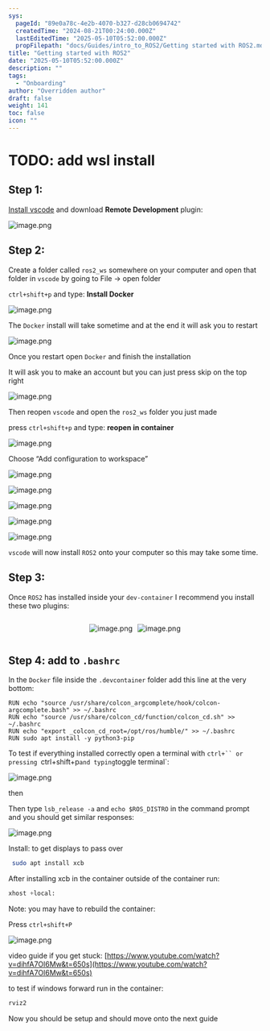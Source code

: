 ```yaml
---
sys:
  pageId: "89e0a78c-4e2b-4070-b327-d28cb0694742"
  createdTime: "2024-08-21T00:24:00.000Z"
  lastEditedTime: "2025-05-10T05:52:00.000Z"
  propFilepath: "docs/Guides/intro_to_ROS2/Getting started with ROS2.md"
title: "Getting started with ROS2"
date: "2025-05-10T05:52:00.000Z"
description: ""
tags:
  - "Onboarding"
author: "Overridden author"
draft: false
weight: 141
toc: false
icon: ""
---
```


# TODO: add wsl install

## Step 1:

[Install vscode](https://code.visualstudio.com/download) and download **Remote Development** plugin:

![image.png](https://prod-files-secure.s3.us-west-2.amazonaws.com/d518164a-d88e-44d1-a4ee-3adb3bd8bce0/efb52993-1881-4a40-b95e-6f020334f022/image.png?X-Amz-Algorithm=AWS4-HMAC-SHA256&X-Amz-Content-Sha256=UNSIGNED-PAYLOAD&X-Amz-Credential=ASIAZI2LB4666HYI5ECB%2F20250709%2Fus-west-2%2Fs3%2Faws4_request&X-Amz-Date=20250709T171103Z&X-Amz-Expires=3600&X-Amz-Security-Token=IQoJb3JpZ2luX2VjEKD%2F%2F%2F%2F%2F%2F%2F%2F%2F%2FwEaCXVzLXdlc3QtMiJHMEUCIGX%2BHcKV2urRSyhmZS7sqvUmpcb5CMbnRmAvRA8pZ2OAAiEAlOVwObWtEzAqgc64a5nMZzxDcmlh3c8negF0GdBJQJQqiAQIqf%2F%2F%2F%2F%2F%2F%2F%2F%2F%2FARAAGgw2Mzc0MjMxODM4MDUiDPmmer7oqwgwThLjiircA9sSgd56TcnYPqEkk09K7ratGbLvCAifftFbzFrDYA0cMNZF%2BlNaskm4yjUqcPlDL3EBlLpUhRP9Drhf4KPY9IMVtXKHeTQ8vNLaLL%2BMSgBuOBR41OfP8JzocOC2g6Mqm22c3m0Arpzh1JNphxQeMoqdgsIubCpxFqq8vqotVFfK3PNzrLzz%2BXbEhnj8Ul%2BZpb%2BFBHwArSv8S0w4Go06D2KmTu%2F%2BItJ22ZEMU1edLfnhQ8Rq3HjCv8J%2BziYIsNxHmUGztg4Eas5PCqbJXwisS2%2FlfPPQKpI5VdNl5XSpmsbClYUpu%2BtTE2qEVyet2zfBvb8xyvG4PgsS%2Fvhsp%2FnLmCL8HoMpoFhukrZCFR9oVz98BJURAXhep4GRe6S48W4RAivOrMbD2Jqsr%2BSsgdpYQBpGE5iW4ybRuaUE9KkdGgyJ%2F7Uj90H7sJCYdtWYBMj9LMRpgmVAVvsDdaJFoAyUKvGrwRsshBbqAEd26SSHYBOJngYDqIZErD7iwgAUbMAobu5ZVzK7cRtyk8NwCK5u1Ga6lIwInDY3ko9NNVeAYVeJT3FuezJlhRlBfS%2FcHDAZ6wrCmMAWpQmAJ04EhKeuYmJfbTSBwqg1VBsOQs35XhRoYfHKfRUQSDIurRy6MIqZusMGOqUB%2FXQkJ3teSCkzrvnKLKOXr6OZk8KJJrQeRvnNLZVlRnkXP1n4RmsRUC3dg%2F5MMY%2B8JbeEXjY44RNzuphcUvboQpV7Y3vn09C7dbNeYHDfJxe4ViTACPORSok1A%2Fy%2B4ZKuvLSCBdB%2F8vsMuPmixeWN9kBO10y0XkgAY39CxDT74NLaN5TtthTD2%2FTDN4yXw6QYVAFx60M5dXYQeHSY%2BwfndkpMFv7r&X-Amz-Signature=cab853b63f9b6d1cdc7518f713b5860fc07c2c33e804ded6f79e836f3e1d36ff&X-Amz-SignedHeaders=host&x-amz-checksum-mode=ENABLED&x-id=GetObject)

## Step 2:

Create a folder called `ros2_ws` somewhere on your computer and open that folder in `vscode` by going to File → open folder 

`ctrl+shift+p` and type: **Install Docker**

![image.png](https://prod-files-secure.s3.us-west-2.amazonaws.com/d518164a-d88e-44d1-a4ee-3adb3bd8bce0/2269dc0e-1cd5-47ff-bceb-c04ad9b2eab0/image.png?X-Amz-Algorithm=AWS4-HMAC-SHA256&X-Amz-Content-Sha256=UNSIGNED-PAYLOAD&X-Amz-Credential=ASIAZI2LB4666HYI5ECB%2F20250709%2Fus-west-2%2Fs3%2Faws4_request&X-Amz-Date=20250709T171103Z&X-Amz-Expires=3600&X-Amz-Security-Token=IQoJb3JpZ2luX2VjEKD%2F%2F%2F%2F%2F%2F%2F%2F%2F%2FwEaCXVzLXdlc3QtMiJHMEUCIGX%2BHcKV2urRSyhmZS7sqvUmpcb5CMbnRmAvRA8pZ2OAAiEAlOVwObWtEzAqgc64a5nMZzxDcmlh3c8negF0GdBJQJQqiAQIqf%2F%2F%2F%2F%2F%2F%2F%2F%2F%2FARAAGgw2Mzc0MjMxODM4MDUiDPmmer7oqwgwThLjiircA9sSgd56TcnYPqEkk09K7ratGbLvCAifftFbzFrDYA0cMNZF%2BlNaskm4yjUqcPlDL3EBlLpUhRP9Drhf4KPY9IMVtXKHeTQ8vNLaLL%2BMSgBuOBR41OfP8JzocOC2g6Mqm22c3m0Arpzh1JNphxQeMoqdgsIubCpxFqq8vqotVFfK3PNzrLzz%2BXbEhnj8Ul%2BZpb%2BFBHwArSv8S0w4Go06D2KmTu%2F%2BItJ22ZEMU1edLfnhQ8Rq3HjCv8J%2BziYIsNxHmUGztg4Eas5PCqbJXwisS2%2FlfPPQKpI5VdNl5XSpmsbClYUpu%2BtTE2qEVyet2zfBvb8xyvG4PgsS%2Fvhsp%2FnLmCL8HoMpoFhukrZCFR9oVz98BJURAXhep4GRe6S48W4RAivOrMbD2Jqsr%2BSsgdpYQBpGE5iW4ybRuaUE9KkdGgyJ%2F7Uj90H7sJCYdtWYBMj9LMRpgmVAVvsDdaJFoAyUKvGrwRsshBbqAEd26SSHYBOJngYDqIZErD7iwgAUbMAobu5ZVzK7cRtyk8NwCK5u1Ga6lIwInDY3ko9NNVeAYVeJT3FuezJlhRlBfS%2FcHDAZ6wrCmMAWpQmAJ04EhKeuYmJfbTSBwqg1VBsOQs35XhRoYfHKfRUQSDIurRy6MIqZusMGOqUB%2FXQkJ3teSCkzrvnKLKOXr6OZk8KJJrQeRvnNLZVlRnkXP1n4RmsRUC3dg%2F5MMY%2B8JbeEXjY44RNzuphcUvboQpV7Y3vn09C7dbNeYHDfJxe4ViTACPORSok1A%2Fy%2B4ZKuvLSCBdB%2F8vsMuPmixeWN9kBO10y0XkgAY39CxDT74NLaN5TtthTD2%2FTDN4yXw6QYVAFx60M5dXYQeHSY%2BwfndkpMFv7r&X-Amz-Signature=7f48202d52c704a8020f424866da19d9b503bf104c97db3b2aa052389f640eec&X-Amz-SignedHeaders=host&x-amz-checksum-mode=ENABLED&x-id=GetObject)

The `Docker` install will take sometime and at the end it will ask you to restart

![image.png](https://prod-files-secure.s3.us-west-2.amazonaws.com/d518164a-d88e-44d1-a4ee-3adb3bd8bce0/ed233f78-be33-4b1f-b89c-9c346c0e961e/image.png?X-Amz-Algorithm=AWS4-HMAC-SHA256&X-Amz-Content-Sha256=UNSIGNED-PAYLOAD&X-Amz-Credential=ASIAZI2LB4666HYI5ECB%2F20250709%2Fus-west-2%2Fs3%2Faws4_request&X-Amz-Date=20250709T171103Z&X-Amz-Expires=3600&X-Amz-Security-Token=IQoJb3JpZ2luX2VjEKD%2F%2F%2F%2F%2F%2F%2F%2F%2F%2FwEaCXVzLXdlc3QtMiJHMEUCIGX%2BHcKV2urRSyhmZS7sqvUmpcb5CMbnRmAvRA8pZ2OAAiEAlOVwObWtEzAqgc64a5nMZzxDcmlh3c8negF0GdBJQJQqiAQIqf%2F%2F%2F%2F%2F%2F%2F%2F%2F%2FARAAGgw2Mzc0MjMxODM4MDUiDPmmer7oqwgwThLjiircA9sSgd56TcnYPqEkk09K7ratGbLvCAifftFbzFrDYA0cMNZF%2BlNaskm4yjUqcPlDL3EBlLpUhRP9Drhf4KPY9IMVtXKHeTQ8vNLaLL%2BMSgBuOBR41OfP8JzocOC2g6Mqm22c3m0Arpzh1JNphxQeMoqdgsIubCpxFqq8vqotVFfK3PNzrLzz%2BXbEhnj8Ul%2BZpb%2BFBHwArSv8S0w4Go06D2KmTu%2F%2BItJ22ZEMU1edLfnhQ8Rq3HjCv8J%2BziYIsNxHmUGztg4Eas5PCqbJXwisS2%2FlfPPQKpI5VdNl5XSpmsbClYUpu%2BtTE2qEVyet2zfBvb8xyvG4PgsS%2Fvhsp%2FnLmCL8HoMpoFhukrZCFR9oVz98BJURAXhep4GRe6S48W4RAivOrMbD2Jqsr%2BSsgdpYQBpGE5iW4ybRuaUE9KkdGgyJ%2F7Uj90H7sJCYdtWYBMj9LMRpgmVAVvsDdaJFoAyUKvGrwRsshBbqAEd26SSHYBOJngYDqIZErD7iwgAUbMAobu5ZVzK7cRtyk8NwCK5u1Ga6lIwInDY3ko9NNVeAYVeJT3FuezJlhRlBfS%2FcHDAZ6wrCmMAWpQmAJ04EhKeuYmJfbTSBwqg1VBsOQs35XhRoYfHKfRUQSDIurRy6MIqZusMGOqUB%2FXQkJ3teSCkzrvnKLKOXr6OZk8KJJrQeRvnNLZVlRnkXP1n4RmsRUC3dg%2F5MMY%2B8JbeEXjY44RNzuphcUvboQpV7Y3vn09C7dbNeYHDfJxe4ViTACPORSok1A%2Fy%2B4ZKuvLSCBdB%2F8vsMuPmixeWN9kBO10y0XkgAY39CxDT74NLaN5TtthTD2%2FTDN4yXw6QYVAFx60M5dXYQeHSY%2BwfndkpMFv7r&X-Amz-Signature=b8ecec44377c17b4e9ed9c7e221a0ba24e0b5c9aa4edcd5cb3ac699164d7da6e&X-Amz-SignedHeaders=host&x-amz-checksum-mode=ENABLED&x-id=GetObject)

Once you restart open `Docker` and finish the installation

It will ask you to make an account but you can just press skip on the top right

![image.png](https://prod-files-secure.s3.us-west-2.amazonaws.com/d518164a-d88e-44d1-a4ee-3adb3bd8bce0/21010ad9-1659-4fd9-9f59-9932a09b2a3d/image.png?X-Amz-Algorithm=AWS4-HMAC-SHA256&X-Amz-Content-Sha256=UNSIGNED-PAYLOAD&X-Amz-Credential=ASIAZI2LB4666HYI5ECB%2F20250709%2Fus-west-2%2Fs3%2Faws4_request&X-Amz-Date=20250709T171103Z&X-Amz-Expires=3600&X-Amz-Security-Token=IQoJb3JpZ2luX2VjEKD%2F%2F%2F%2F%2F%2F%2F%2F%2F%2FwEaCXVzLXdlc3QtMiJHMEUCIGX%2BHcKV2urRSyhmZS7sqvUmpcb5CMbnRmAvRA8pZ2OAAiEAlOVwObWtEzAqgc64a5nMZzxDcmlh3c8negF0GdBJQJQqiAQIqf%2F%2F%2F%2F%2F%2F%2F%2F%2F%2FARAAGgw2Mzc0MjMxODM4MDUiDPmmer7oqwgwThLjiircA9sSgd56TcnYPqEkk09K7ratGbLvCAifftFbzFrDYA0cMNZF%2BlNaskm4yjUqcPlDL3EBlLpUhRP9Drhf4KPY9IMVtXKHeTQ8vNLaLL%2BMSgBuOBR41OfP8JzocOC2g6Mqm22c3m0Arpzh1JNphxQeMoqdgsIubCpxFqq8vqotVFfK3PNzrLzz%2BXbEhnj8Ul%2BZpb%2BFBHwArSv8S0w4Go06D2KmTu%2F%2BItJ22ZEMU1edLfnhQ8Rq3HjCv8J%2BziYIsNxHmUGztg4Eas5PCqbJXwisS2%2FlfPPQKpI5VdNl5XSpmsbClYUpu%2BtTE2qEVyet2zfBvb8xyvG4PgsS%2Fvhsp%2FnLmCL8HoMpoFhukrZCFR9oVz98BJURAXhep4GRe6S48W4RAivOrMbD2Jqsr%2BSsgdpYQBpGE5iW4ybRuaUE9KkdGgyJ%2F7Uj90H7sJCYdtWYBMj9LMRpgmVAVvsDdaJFoAyUKvGrwRsshBbqAEd26SSHYBOJngYDqIZErD7iwgAUbMAobu5ZVzK7cRtyk8NwCK5u1Ga6lIwInDY3ko9NNVeAYVeJT3FuezJlhRlBfS%2FcHDAZ6wrCmMAWpQmAJ04EhKeuYmJfbTSBwqg1VBsOQs35XhRoYfHKfRUQSDIurRy6MIqZusMGOqUB%2FXQkJ3teSCkzrvnKLKOXr6OZk8KJJrQeRvnNLZVlRnkXP1n4RmsRUC3dg%2F5MMY%2B8JbeEXjY44RNzuphcUvboQpV7Y3vn09C7dbNeYHDfJxe4ViTACPORSok1A%2Fy%2B4ZKuvLSCBdB%2F8vsMuPmixeWN9kBO10y0XkgAY39CxDT74NLaN5TtthTD2%2FTDN4yXw6QYVAFx60M5dXYQeHSY%2BwfndkpMFv7r&X-Amz-Signature=79518fd6efef67058d1abddec7909fc3ee4b8fa1ae347a6f182ba1bb14cb0d77&X-Amz-SignedHeaders=host&x-amz-checksum-mode=ENABLED&x-id=GetObject)

Then reopen `vscode` and open the `ros2_ws` folder you just made

press `ctrl+shift+p` and type: **reopen in container**

![image.png](https://prod-files-secure.s3.us-west-2.amazonaws.com/d518164a-d88e-44d1-a4ee-3adb3bd8bce0/4e93b8c2-41ad-488c-8095-c74205196118/image.png?X-Amz-Algorithm=AWS4-HMAC-SHA256&X-Amz-Content-Sha256=UNSIGNED-PAYLOAD&X-Amz-Credential=ASIAZI2LB4666HYI5ECB%2F20250709%2Fus-west-2%2Fs3%2Faws4_request&X-Amz-Date=20250709T171103Z&X-Amz-Expires=3600&X-Amz-Security-Token=IQoJb3JpZ2luX2VjEKD%2F%2F%2F%2F%2F%2F%2F%2F%2F%2FwEaCXVzLXdlc3QtMiJHMEUCIGX%2BHcKV2urRSyhmZS7sqvUmpcb5CMbnRmAvRA8pZ2OAAiEAlOVwObWtEzAqgc64a5nMZzxDcmlh3c8negF0GdBJQJQqiAQIqf%2F%2F%2F%2F%2F%2F%2F%2F%2F%2FARAAGgw2Mzc0MjMxODM4MDUiDPmmer7oqwgwThLjiircA9sSgd56TcnYPqEkk09K7ratGbLvCAifftFbzFrDYA0cMNZF%2BlNaskm4yjUqcPlDL3EBlLpUhRP9Drhf4KPY9IMVtXKHeTQ8vNLaLL%2BMSgBuOBR41OfP8JzocOC2g6Mqm22c3m0Arpzh1JNphxQeMoqdgsIubCpxFqq8vqotVFfK3PNzrLzz%2BXbEhnj8Ul%2BZpb%2BFBHwArSv8S0w4Go06D2KmTu%2F%2BItJ22ZEMU1edLfnhQ8Rq3HjCv8J%2BziYIsNxHmUGztg4Eas5PCqbJXwisS2%2FlfPPQKpI5VdNl5XSpmsbClYUpu%2BtTE2qEVyet2zfBvb8xyvG4PgsS%2Fvhsp%2FnLmCL8HoMpoFhukrZCFR9oVz98BJURAXhep4GRe6S48W4RAivOrMbD2Jqsr%2BSsgdpYQBpGE5iW4ybRuaUE9KkdGgyJ%2F7Uj90H7sJCYdtWYBMj9LMRpgmVAVvsDdaJFoAyUKvGrwRsshBbqAEd26SSHYBOJngYDqIZErD7iwgAUbMAobu5ZVzK7cRtyk8NwCK5u1Ga6lIwInDY3ko9NNVeAYVeJT3FuezJlhRlBfS%2FcHDAZ6wrCmMAWpQmAJ04EhKeuYmJfbTSBwqg1VBsOQs35XhRoYfHKfRUQSDIurRy6MIqZusMGOqUB%2FXQkJ3teSCkzrvnKLKOXr6OZk8KJJrQeRvnNLZVlRnkXP1n4RmsRUC3dg%2F5MMY%2B8JbeEXjY44RNzuphcUvboQpV7Y3vn09C7dbNeYHDfJxe4ViTACPORSok1A%2Fy%2B4ZKuvLSCBdB%2F8vsMuPmixeWN9kBO10y0XkgAY39CxDT74NLaN5TtthTD2%2FTDN4yXw6QYVAFx60M5dXYQeHSY%2BwfndkpMFv7r&X-Amz-Signature=219f8b863fd78f912133659a3775cd01d894ba8c53896d81bca2e13a2fdaf32b&X-Amz-SignedHeaders=host&x-amz-checksum-mode=ENABLED&x-id=GetObject)

Choose “Add configuration to workspace”

![image.png](https://prod-files-secure.s3.us-west-2.amazonaws.com/d518164a-d88e-44d1-a4ee-3adb3bd8bce0/9560b282-5060-4989-ba37-97e7b2c22476/image.png?X-Amz-Algorithm=AWS4-HMAC-SHA256&X-Amz-Content-Sha256=UNSIGNED-PAYLOAD&X-Amz-Credential=ASIAZI2LB4666HYI5ECB%2F20250709%2Fus-west-2%2Fs3%2Faws4_request&X-Amz-Date=20250709T171103Z&X-Amz-Expires=3600&X-Amz-Security-Token=IQoJb3JpZ2luX2VjEKD%2F%2F%2F%2F%2F%2F%2F%2F%2F%2FwEaCXVzLXdlc3QtMiJHMEUCIGX%2BHcKV2urRSyhmZS7sqvUmpcb5CMbnRmAvRA8pZ2OAAiEAlOVwObWtEzAqgc64a5nMZzxDcmlh3c8negF0GdBJQJQqiAQIqf%2F%2F%2F%2F%2F%2F%2F%2F%2F%2FARAAGgw2Mzc0MjMxODM4MDUiDPmmer7oqwgwThLjiircA9sSgd56TcnYPqEkk09K7ratGbLvCAifftFbzFrDYA0cMNZF%2BlNaskm4yjUqcPlDL3EBlLpUhRP9Drhf4KPY9IMVtXKHeTQ8vNLaLL%2BMSgBuOBR41OfP8JzocOC2g6Mqm22c3m0Arpzh1JNphxQeMoqdgsIubCpxFqq8vqotVFfK3PNzrLzz%2BXbEhnj8Ul%2BZpb%2BFBHwArSv8S0w4Go06D2KmTu%2F%2BItJ22ZEMU1edLfnhQ8Rq3HjCv8J%2BziYIsNxHmUGztg4Eas5PCqbJXwisS2%2FlfPPQKpI5VdNl5XSpmsbClYUpu%2BtTE2qEVyet2zfBvb8xyvG4PgsS%2Fvhsp%2FnLmCL8HoMpoFhukrZCFR9oVz98BJURAXhep4GRe6S48W4RAivOrMbD2Jqsr%2BSsgdpYQBpGE5iW4ybRuaUE9KkdGgyJ%2F7Uj90H7sJCYdtWYBMj9LMRpgmVAVvsDdaJFoAyUKvGrwRsshBbqAEd26SSHYBOJngYDqIZErD7iwgAUbMAobu5ZVzK7cRtyk8NwCK5u1Ga6lIwInDY3ko9NNVeAYVeJT3FuezJlhRlBfS%2FcHDAZ6wrCmMAWpQmAJ04EhKeuYmJfbTSBwqg1VBsOQs35XhRoYfHKfRUQSDIurRy6MIqZusMGOqUB%2FXQkJ3teSCkzrvnKLKOXr6OZk8KJJrQeRvnNLZVlRnkXP1n4RmsRUC3dg%2F5MMY%2B8JbeEXjY44RNzuphcUvboQpV7Y3vn09C7dbNeYHDfJxe4ViTACPORSok1A%2Fy%2B4ZKuvLSCBdB%2F8vsMuPmixeWN9kBO10y0XkgAY39CxDT74NLaN5TtthTD2%2FTDN4yXw6QYVAFx60M5dXYQeHSY%2BwfndkpMFv7r&X-Amz-Signature=043a469d65c68745b116f823098888c71be06b28296d349b72275862cd8d12f2&X-Amz-SignedHeaders=host&x-amz-checksum-mode=ENABLED&x-id=GetObject)

![image.png](https://prod-files-secure.s3.us-west-2.amazonaws.com/d518164a-d88e-44d1-a4ee-3adb3bd8bce0/2ee63f81-886b-48e8-a553-dc6e5eac99e4/image.png?X-Amz-Algorithm=AWS4-HMAC-SHA256&X-Amz-Content-Sha256=UNSIGNED-PAYLOAD&X-Amz-Credential=ASIAZI2LB4666HYI5ECB%2F20250709%2Fus-west-2%2Fs3%2Faws4_request&X-Amz-Date=20250709T171103Z&X-Amz-Expires=3600&X-Amz-Security-Token=IQoJb3JpZ2luX2VjEKD%2F%2F%2F%2F%2F%2F%2F%2F%2F%2FwEaCXVzLXdlc3QtMiJHMEUCIGX%2BHcKV2urRSyhmZS7sqvUmpcb5CMbnRmAvRA8pZ2OAAiEAlOVwObWtEzAqgc64a5nMZzxDcmlh3c8negF0GdBJQJQqiAQIqf%2F%2F%2F%2F%2F%2F%2F%2F%2F%2FARAAGgw2Mzc0MjMxODM4MDUiDPmmer7oqwgwThLjiircA9sSgd56TcnYPqEkk09K7ratGbLvCAifftFbzFrDYA0cMNZF%2BlNaskm4yjUqcPlDL3EBlLpUhRP9Drhf4KPY9IMVtXKHeTQ8vNLaLL%2BMSgBuOBR41OfP8JzocOC2g6Mqm22c3m0Arpzh1JNphxQeMoqdgsIubCpxFqq8vqotVFfK3PNzrLzz%2BXbEhnj8Ul%2BZpb%2BFBHwArSv8S0w4Go06D2KmTu%2F%2BItJ22ZEMU1edLfnhQ8Rq3HjCv8J%2BziYIsNxHmUGztg4Eas5PCqbJXwisS2%2FlfPPQKpI5VdNl5XSpmsbClYUpu%2BtTE2qEVyet2zfBvb8xyvG4PgsS%2Fvhsp%2FnLmCL8HoMpoFhukrZCFR9oVz98BJURAXhep4GRe6S48W4RAivOrMbD2Jqsr%2BSsgdpYQBpGE5iW4ybRuaUE9KkdGgyJ%2F7Uj90H7sJCYdtWYBMj9LMRpgmVAVvsDdaJFoAyUKvGrwRsshBbqAEd26SSHYBOJngYDqIZErD7iwgAUbMAobu5ZVzK7cRtyk8NwCK5u1Ga6lIwInDY3ko9NNVeAYVeJT3FuezJlhRlBfS%2FcHDAZ6wrCmMAWpQmAJ04EhKeuYmJfbTSBwqg1VBsOQs35XhRoYfHKfRUQSDIurRy6MIqZusMGOqUB%2FXQkJ3teSCkzrvnKLKOXr6OZk8KJJrQeRvnNLZVlRnkXP1n4RmsRUC3dg%2F5MMY%2B8JbeEXjY44RNzuphcUvboQpV7Y3vn09C7dbNeYHDfJxe4ViTACPORSok1A%2Fy%2B4ZKuvLSCBdB%2F8vsMuPmixeWN9kBO10y0XkgAY39CxDT74NLaN5TtthTD2%2FTDN4yXw6QYVAFx60M5dXYQeHSY%2BwfndkpMFv7r&X-Amz-Signature=f395b1a49df73fbfad1008ffcd16d581ca2c6888585ad84d39173090c5b80448&X-Amz-SignedHeaders=host&x-amz-checksum-mode=ENABLED&x-id=GetObject)

![image.png](https://prod-files-secure.s3.us-west-2.amazonaws.com/d518164a-d88e-44d1-a4ee-3adb3bd8bce0/ae1580b2-b048-407e-aed9-b584224a7a04/image.png?X-Amz-Algorithm=AWS4-HMAC-SHA256&X-Amz-Content-Sha256=UNSIGNED-PAYLOAD&X-Amz-Credential=ASIAZI2LB4666HYI5ECB%2F20250709%2Fus-west-2%2Fs3%2Faws4_request&X-Amz-Date=20250709T171103Z&X-Amz-Expires=3600&X-Amz-Security-Token=IQoJb3JpZ2luX2VjEKD%2F%2F%2F%2F%2F%2F%2F%2F%2F%2FwEaCXVzLXdlc3QtMiJHMEUCIGX%2BHcKV2urRSyhmZS7sqvUmpcb5CMbnRmAvRA8pZ2OAAiEAlOVwObWtEzAqgc64a5nMZzxDcmlh3c8negF0GdBJQJQqiAQIqf%2F%2F%2F%2F%2F%2F%2F%2F%2F%2FARAAGgw2Mzc0MjMxODM4MDUiDPmmer7oqwgwThLjiircA9sSgd56TcnYPqEkk09K7ratGbLvCAifftFbzFrDYA0cMNZF%2BlNaskm4yjUqcPlDL3EBlLpUhRP9Drhf4KPY9IMVtXKHeTQ8vNLaLL%2BMSgBuOBR41OfP8JzocOC2g6Mqm22c3m0Arpzh1JNphxQeMoqdgsIubCpxFqq8vqotVFfK3PNzrLzz%2BXbEhnj8Ul%2BZpb%2BFBHwArSv8S0w4Go06D2KmTu%2F%2BItJ22ZEMU1edLfnhQ8Rq3HjCv8J%2BziYIsNxHmUGztg4Eas5PCqbJXwisS2%2FlfPPQKpI5VdNl5XSpmsbClYUpu%2BtTE2qEVyet2zfBvb8xyvG4PgsS%2Fvhsp%2FnLmCL8HoMpoFhukrZCFR9oVz98BJURAXhep4GRe6S48W4RAivOrMbD2Jqsr%2BSsgdpYQBpGE5iW4ybRuaUE9KkdGgyJ%2F7Uj90H7sJCYdtWYBMj9LMRpgmVAVvsDdaJFoAyUKvGrwRsshBbqAEd26SSHYBOJngYDqIZErD7iwgAUbMAobu5ZVzK7cRtyk8NwCK5u1Ga6lIwInDY3ko9NNVeAYVeJT3FuezJlhRlBfS%2FcHDAZ6wrCmMAWpQmAJ04EhKeuYmJfbTSBwqg1VBsOQs35XhRoYfHKfRUQSDIurRy6MIqZusMGOqUB%2FXQkJ3teSCkzrvnKLKOXr6OZk8KJJrQeRvnNLZVlRnkXP1n4RmsRUC3dg%2F5MMY%2B8JbeEXjY44RNzuphcUvboQpV7Y3vn09C7dbNeYHDfJxe4ViTACPORSok1A%2Fy%2B4ZKuvLSCBdB%2F8vsMuPmixeWN9kBO10y0XkgAY39CxDT74NLaN5TtthTD2%2FTDN4yXw6QYVAFx60M5dXYQeHSY%2BwfndkpMFv7r&X-Amz-Signature=6b061468ac7840e148d24df8f07269d2cfa2867cb667060cc116328d120f55f9&X-Amz-SignedHeaders=host&x-amz-checksum-mode=ENABLED&x-id=GetObject)

![image.png](https://prod-files-secure.s3.us-west-2.amazonaws.com/d518164a-d88e-44d1-a4ee-3adb3bd8bce0/53255b28-f75e-430f-b9e3-c0ac8577e42b/image.png?X-Amz-Algorithm=AWS4-HMAC-SHA256&X-Amz-Content-Sha256=UNSIGNED-PAYLOAD&X-Amz-Credential=ASIAZI2LB4666HYI5ECB%2F20250709%2Fus-west-2%2Fs3%2Faws4_request&X-Amz-Date=20250709T171103Z&X-Amz-Expires=3600&X-Amz-Security-Token=IQoJb3JpZ2luX2VjEKD%2F%2F%2F%2F%2F%2F%2F%2F%2F%2FwEaCXVzLXdlc3QtMiJHMEUCIGX%2BHcKV2urRSyhmZS7sqvUmpcb5CMbnRmAvRA8pZ2OAAiEAlOVwObWtEzAqgc64a5nMZzxDcmlh3c8negF0GdBJQJQqiAQIqf%2F%2F%2F%2F%2F%2F%2F%2F%2F%2FARAAGgw2Mzc0MjMxODM4MDUiDPmmer7oqwgwThLjiircA9sSgd56TcnYPqEkk09K7ratGbLvCAifftFbzFrDYA0cMNZF%2BlNaskm4yjUqcPlDL3EBlLpUhRP9Drhf4KPY9IMVtXKHeTQ8vNLaLL%2BMSgBuOBR41OfP8JzocOC2g6Mqm22c3m0Arpzh1JNphxQeMoqdgsIubCpxFqq8vqotVFfK3PNzrLzz%2BXbEhnj8Ul%2BZpb%2BFBHwArSv8S0w4Go06D2KmTu%2F%2BItJ22ZEMU1edLfnhQ8Rq3HjCv8J%2BziYIsNxHmUGztg4Eas5PCqbJXwisS2%2FlfPPQKpI5VdNl5XSpmsbClYUpu%2BtTE2qEVyet2zfBvb8xyvG4PgsS%2Fvhsp%2FnLmCL8HoMpoFhukrZCFR9oVz98BJURAXhep4GRe6S48W4RAivOrMbD2Jqsr%2BSsgdpYQBpGE5iW4ybRuaUE9KkdGgyJ%2F7Uj90H7sJCYdtWYBMj9LMRpgmVAVvsDdaJFoAyUKvGrwRsshBbqAEd26SSHYBOJngYDqIZErD7iwgAUbMAobu5ZVzK7cRtyk8NwCK5u1Ga6lIwInDY3ko9NNVeAYVeJT3FuezJlhRlBfS%2FcHDAZ6wrCmMAWpQmAJ04EhKeuYmJfbTSBwqg1VBsOQs35XhRoYfHKfRUQSDIurRy6MIqZusMGOqUB%2FXQkJ3teSCkzrvnKLKOXr6OZk8KJJrQeRvnNLZVlRnkXP1n4RmsRUC3dg%2F5MMY%2B8JbeEXjY44RNzuphcUvboQpV7Y3vn09C7dbNeYHDfJxe4ViTACPORSok1A%2Fy%2B4ZKuvLSCBdB%2F8vsMuPmixeWN9kBO10y0XkgAY39CxDT74NLaN5TtthTD2%2FTDN4yXw6QYVAFx60M5dXYQeHSY%2BwfndkpMFv7r&X-Amz-Signature=85592597d6929a0db36979103c112785f12e0b8733eb534ce2850235de0f301b&X-Amz-SignedHeaders=host&x-amz-checksum-mode=ENABLED&x-id=GetObject)

![image.png](https://prod-files-secure.s3.us-west-2.amazonaws.com/d518164a-d88e-44d1-a4ee-3adb3bd8bce0/7c562767-5af9-4ffb-97d1-327bcdf4ee00/image.png?X-Amz-Algorithm=AWS4-HMAC-SHA256&X-Amz-Content-Sha256=UNSIGNED-PAYLOAD&X-Amz-Credential=ASIAZI2LB4666HYI5ECB%2F20250709%2Fus-west-2%2Fs3%2Faws4_request&X-Amz-Date=20250709T171103Z&X-Amz-Expires=3600&X-Amz-Security-Token=IQoJb3JpZ2luX2VjEKD%2F%2F%2F%2F%2F%2F%2F%2F%2F%2FwEaCXVzLXdlc3QtMiJHMEUCIGX%2BHcKV2urRSyhmZS7sqvUmpcb5CMbnRmAvRA8pZ2OAAiEAlOVwObWtEzAqgc64a5nMZzxDcmlh3c8negF0GdBJQJQqiAQIqf%2F%2F%2F%2F%2F%2F%2F%2F%2F%2FARAAGgw2Mzc0MjMxODM4MDUiDPmmer7oqwgwThLjiircA9sSgd56TcnYPqEkk09K7ratGbLvCAifftFbzFrDYA0cMNZF%2BlNaskm4yjUqcPlDL3EBlLpUhRP9Drhf4KPY9IMVtXKHeTQ8vNLaLL%2BMSgBuOBR41OfP8JzocOC2g6Mqm22c3m0Arpzh1JNphxQeMoqdgsIubCpxFqq8vqotVFfK3PNzrLzz%2BXbEhnj8Ul%2BZpb%2BFBHwArSv8S0w4Go06D2KmTu%2F%2BItJ22ZEMU1edLfnhQ8Rq3HjCv8J%2BziYIsNxHmUGztg4Eas5PCqbJXwisS2%2FlfPPQKpI5VdNl5XSpmsbClYUpu%2BtTE2qEVyet2zfBvb8xyvG4PgsS%2Fvhsp%2FnLmCL8HoMpoFhukrZCFR9oVz98BJURAXhep4GRe6S48W4RAivOrMbD2Jqsr%2BSsgdpYQBpGE5iW4ybRuaUE9KkdGgyJ%2F7Uj90H7sJCYdtWYBMj9LMRpgmVAVvsDdaJFoAyUKvGrwRsshBbqAEd26SSHYBOJngYDqIZErD7iwgAUbMAobu5ZVzK7cRtyk8NwCK5u1Ga6lIwInDY3ko9NNVeAYVeJT3FuezJlhRlBfS%2FcHDAZ6wrCmMAWpQmAJ04EhKeuYmJfbTSBwqg1VBsOQs35XhRoYfHKfRUQSDIurRy6MIqZusMGOqUB%2FXQkJ3teSCkzrvnKLKOXr6OZk8KJJrQeRvnNLZVlRnkXP1n4RmsRUC3dg%2F5MMY%2B8JbeEXjY44RNzuphcUvboQpV7Y3vn09C7dbNeYHDfJxe4ViTACPORSok1A%2Fy%2B4ZKuvLSCBdB%2F8vsMuPmixeWN9kBO10y0XkgAY39CxDT74NLaN5TtthTD2%2FTDN4yXw6QYVAFx60M5dXYQeHSY%2BwfndkpMFv7r&X-Amz-Signature=98b9a793ebe841b4898821992dbb69c8da5223f5d7367b6e82bbe63c4dedb32b&X-Amz-SignedHeaders=host&x-amz-checksum-mode=ENABLED&x-id=GetObject)

`vscode` will now install `ROS2` onto your computer so this may take some time.

## Step 3:

Once `ROS2` has installed inside your `dev-container` I recommend you install these two plugins:

<div style="display: flex;flex-direction: row; column-gap:10px; max-width: 630px;justify-content: center;">
<div>

![image.png](https://prod-files-secure.s3.us-west-2.amazonaws.com/d518164a-d88e-44d1-a4ee-3adb3bd8bce0/3fc3d550-5a54-4ba1-ba6b-faa01cdb7369/image.png?X-Amz-Algorithm=AWS4-HMAC-SHA256&X-Amz-Content-Sha256=UNSIGNED-PAYLOAD&X-Amz-Credential=ASIAZI2LB466RSXKCMVR%2F20250709%2Fus-west-2%2Fs3%2Faws4_request&X-Amz-Date=20250709T171106Z&X-Amz-Expires=3600&X-Amz-Security-Token=IQoJb3JpZ2luX2VjEKD%2F%2F%2F%2F%2F%2F%2F%2F%2F%2FwEaCXVzLXdlc3QtMiJHMEUCIQDF4k7WR6AYmlkqoVXu1xBXQC14KwqGHe7S6DK%2B3tpZ8gIgfOA4QrnzWbU%2BAlkm7344LFu6l5I4mCh6wEBU%2BnYZTNAqiAQIqf%2F%2F%2F%2F%2F%2F%2F%2F%2F%2FARAAGgw2Mzc0MjMxODM4MDUiDPa4SE1sNVNlceaLvSrcAwpHGPYr1UQSFTMJq3F9fjw2k87BFjTdcqADQEBizO4R2%2B4Vb7S84xOmWFX3qMwE12yWWJDxCAc1Oil%2BwguqdGnux88fsibl4ABGmMQPNqJ6eBLe%2FuKlRXV9W1vrjaFngZgaRxbqiUZxBzA%2Bgt0tZ7QmqBjmCWik01Uh5jfgMZ1S0VC1J2vRrEw4Xf6omPdwavQluCPBaxgjMVRxwlvJRUZibn4XyEAMiiRT4gpGuxDB9rzCnwAu1OwyEiIID%2F1Ze7t%2FheCT26NReod0phlx8pyd6LMTovQC5wSkTYoXjMsf%2BJHMvc9pZ6pJf2agBnFwjGrDTUA6sYT39orSluBvMXZKq5otbMPoFmqAT1oQzd0aa8vRNaN1wo%2BOhFYPtMbWS2x9fpj41S7mYfl0Uhq6cWb5QIrw%2F2yWTMHRqPjdlLfH3QsD%2BGSXhiWBGb3KB1hkxT3e5ZZ0Na26agz5am%2ByGl77eutZ2QZo0wuAVIC09ILWgThRA%2BNevo%2F5opD9vfb20Fy7LPUR6kPjv33NqExVexFRELgwZr3WTGfjXWhJ%2FRUdnCjMemRiDRPVcA9OHaN0lccKPItNS9Sh0DF4oySgByUqbQuK2Q3Jf96qNrlbnqdfzA9QqcdOLJD58RJLMNOYusMGOqUB4rGQdbtEfQoQx98DkCXrKx%2FIX8C8jd5UF%2FyGCjATa%2FHjnKDenx7I8k0PbnJQ2f2dD60uN%2FZ0ZlVp8DfRoO%2B6JMJOk8s28dLEviS6YmtO1OnpjUpYXOpLbHIraUm6JbhAskW0y3145zlOSlEfvQuAsouMFI50Tsigb2fh33uQej4GeQAuyMhYqMdWTvraedLLN3DaAXLtLkoMJx4l4gwOVHRkAuj4&X-Amz-Signature=85acb4f5ca1d482261dee2c21bad933ccadfe1d334a5467440b697c88e01f05e&X-Amz-SignedHeaders=host&x-amz-checksum-mode=ENABLED&x-id=GetObject)

</div>
<div>

![image.png](https://prod-files-secure.s3.us-west-2.amazonaws.com/d518164a-d88e-44d1-a4ee-3adb3bd8bce0/d994cc66-13c2-4093-a5a3-f84cf4601a82/image.png?X-Amz-Algorithm=AWS4-HMAC-SHA256&X-Amz-Content-Sha256=UNSIGNED-PAYLOAD&X-Amz-Credential=ASIAZI2LB4662ECGFJIE%2F20250709%2Fus-west-2%2Fs3%2Faws4_request&X-Amz-Date=20250709T171106Z&X-Amz-Expires=3600&X-Amz-Security-Token=IQoJb3JpZ2luX2VjEKD%2F%2F%2F%2F%2F%2F%2F%2F%2F%2FwEaCXVzLXdlc3QtMiJGMEQCIA62cdQIyQONhpMcs69U4AHiOMif2EMZQRmYP5leNduxAiAX8%2BBrjTuKE%2FN%2Fj7th3fba7GoLFztL5%2Fh1ZEA%2F9WJytCqIBAip%2F%2F%2F%2F%2F%2F%2F%2F%2F%2F8BEAAaDDYzNzQyMzE4MzgwNSIMX36GobEwX%2BRubw3QKtwDrZpLXbOrLR28beTOM6OBmxBEn1v7G6XhKp1Ay9Cxyr52tWX4cMeibMgUulS%2F%2BkYarWm2yXFKhk8drZjbvSBsxbs0BUFLrTLYAW06t33V5fa4oBjNcEw8SDFBHlE8cmqQrEfSAqxLPZHRKB1uenF8sA%2F5k5yHPQ%2BJbaEw4mGGiI%2BwuCFPXj2JeXczFV1xqIx%2FJB6QR7DhAKTUeGwrUo%2BZkLxctAij6LyBukwgS5YwRGB1ifwqWS7uXmfYS8keY1y1hv5eDAxLgCzjV9EFSOOinTR9CCU85tPzoZRqbKEx5lUSUi8IIp5L7OyEV2vkMDN8hn5MiGDc0teDY1WegXBH%2BVlb1LAaKhqAcsDKZO5%2F9oanF4xY2ZNXSrkoN6Amu%2FLoZzWdXMI8BY9eOpMZ0%2B%2BKs0u%2BdAXL2Qr6GZyE%2BeUuWI7LoA%2Bb3EJBvfb4wwzPDHHgIcBFb7u2NJ1JyJiouN5MxHsz0V1cF39FckQsibcALfVIDPNg93RwY3WlYcNC%2FgSdUdA82e%2BTrQp1Qi8dZ6l8LOf1WJiYbGl6tMSy4jpeLdWXhyRd56BGKrrxgnj%2BgjvjI24xXteALXda9DXi4%2BjezuEY0fjR9XoyBlu7RwA6EYS2lD85ehEy%2Bx6vSMAw7pe6wwY6pgHkCA33TRZ10vwXZEOQJLSSAjsICT6Frso7oBvBDnzxlni7h6eAa1n1QTupGMPXi1vxao%2FXdvT0i4UBfWt97R1QtLST25h5stDtUJMO%2F6fv6mBymiOqmf8RfPmArAROGdzgTDs0087LkNCw%2BqeKw4E0yhiILp15LjBO4hjWrM8b%2BbUI6WOfrrYoo%2F2GIECi4d%2B5Llok9yMyYqYY3iO6DRAoor5bCDGe&X-Amz-Signature=ce8522b85cc4523961a530e7110f7e4236b424066644e3aeb823057ac48f0e8a&X-Amz-SignedHeaders=host&x-amz-checksum-mode=ENABLED&x-id=GetObject)

</div>
</div>

## Step 4: add to `.bashrc`

In the `Docker` file inside the `.devcontainer` folder add this line at the very bottom: 

```docker
RUN echo "source /usr/share/colcon_argcomplete/hook/colcon-argcomplete.bash" >> ~/.bashrc
RUN echo "source /usr/share/colcon_cd/function/colcon_cd.sh" >> ~/.bashrc
RUN echo "export _colcon_cd_root=/opt/ros/humble/" >> ~/.bashrc
RUN sudo apt install -y python3-pip 
```

To test if everything installed correctly open a terminal with `ctrl+`` or pressing `ctrl+shift+p` and typing `toggle terminal`:

![image.png](https://prod-files-secure.s3.us-west-2.amazonaws.com/d518164a-d88e-44d1-a4ee-3adb3bd8bce0/6a4943d8-b04e-4c02-9a58-775f3384d1a5/image.png?X-Amz-Algorithm=AWS4-HMAC-SHA256&X-Amz-Content-Sha256=UNSIGNED-PAYLOAD&X-Amz-Credential=ASIAZI2LB4666HYI5ECB%2F20250709%2Fus-west-2%2Fs3%2Faws4_request&X-Amz-Date=20250709T171103Z&X-Amz-Expires=3600&X-Amz-Security-Token=IQoJb3JpZ2luX2VjEKD%2F%2F%2F%2F%2F%2F%2F%2F%2F%2FwEaCXVzLXdlc3QtMiJHMEUCIGX%2BHcKV2urRSyhmZS7sqvUmpcb5CMbnRmAvRA8pZ2OAAiEAlOVwObWtEzAqgc64a5nMZzxDcmlh3c8negF0GdBJQJQqiAQIqf%2F%2F%2F%2F%2F%2F%2F%2F%2F%2FARAAGgw2Mzc0MjMxODM4MDUiDPmmer7oqwgwThLjiircA9sSgd56TcnYPqEkk09K7ratGbLvCAifftFbzFrDYA0cMNZF%2BlNaskm4yjUqcPlDL3EBlLpUhRP9Drhf4KPY9IMVtXKHeTQ8vNLaLL%2BMSgBuOBR41OfP8JzocOC2g6Mqm22c3m0Arpzh1JNphxQeMoqdgsIubCpxFqq8vqotVFfK3PNzrLzz%2BXbEhnj8Ul%2BZpb%2BFBHwArSv8S0w4Go06D2KmTu%2F%2BItJ22ZEMU1edLfnhQ8Rq3HjCv8J%2BziYIsNxHmUGztg4Eas5PCqbJXwisS2%2FlfPPQKpI5VdNl5XSpmsbClYUpu%2BtTE2qEVyet2zfBvb8xyvG4PgsS%2Fvhsp%2FnLmCL8HoMpoFhukrZCFR9oVz98BJURAXhep4GRe6S48W4RAivOrMbD2Jqsr%2BSsgdpYQBpGE5iW4ybRuaUE9KkdGgyJ%2F7Uj90H7sJCYdtWYBMj9LMRpgmVAVvsDdaJFoAyUKvGrwRsshBbqAEd26SSHYBOJngYDqIZErD7iwgAUbMAobu5ZVzK7cRtyk8NwCK5u1Ga6lIwInDY3ko9NNVeAYVeJT3FuezJlhRlBfS%2FcHDAZ6wrCmMAWpQmAJ04EhKeuYmJfbTSBwqg1VBsOQs35XhRoYfHKfRUQSDIurRy6MIqZusMGOqUB%2FXQkJ3teSCkzrvnKLKOXr6OZk8KJJrQeRvnNLZVlRnkXP1n4RmsRUC3dg%2F5MMY%2B8JbeEXjY44RNzuphcUvboQpV7Y3vn09C7dbNeYHDfJxe4ViTACPORSok1A%2Fy%2B4ZKuvLSCBdB%2F8vsMuPmixeWN9kBO10y0XkgAY39CxDT74NLaN5TtthTD2%2FTDN4yXw6QYVAFx60M5dXYQeHSY%2BwfndkpMFv7r&X-Amz-Signature=d500076b2f78d47e3692c5563d5d57c902e5b9ec30ad1186696e4520eb6df11a&X-Amz-SignedHeaders=host&x-amz-checksum-mode=ENABLED&x-id=GetObject)

then 

Then type `lsb_release -a` and `echo $ROS_DISTRO` in the command prompt and you should get similar responses:

![image.png](https://prod-files-secure.s3.us-west-2.amazonaws.com/d518164a-d88e-44d1-a4ee-3adb3bd8bce0/3e635dec-a805-4e85-8b9e-d000e5b71a4e/image.png?X-Amz-Algorithm=AWS4-HMAC-SHA256&X-Amz-Content-Sha256=UNSIGNED-PAYLOAD&X-Amz-Credential=ASIAZI2LB4666HYI5ECB%2F20250709%2Fus-west-2%2Fs3%2Faws4_request&X-Amz-Date=20250709T171103Z&X-Amz-Expires=3600&X-Amz-Security-Token=IQoJb3JpZ2luX2VjEKD%2F%2F%2F%2F%2F%2F%2F%2F%2F%2FwEaCXVzLXdlc3QtMiJHMEUCIGX%2BHcKV2urRSyhmZS7sqvUmpcb5CMbnRmAvRA8pZ2OAAiEAlOVwObWtEzAqgc64a5nMZzxDcmlh3c8negF0GdBJQJQqiAQIqf%2F%2F%2F%2F%2F%2F%2F%2F%2F%2FARAAGgw2Mzc0MjMxODM4MDUiDPmmer7oqwgwThLjiircA9sSgd56TcnYPqEkk09K7ratGbLvCAifftFbzFrDYA0cMNZF%2BlNaskm4yjUqcPlDL3EBlLpUhRP9Drhf4KPY9IMVtXKHeTQ8vNLaLL%2BMSgBuOBR41OfP8JzocOC2g6Mqm22c3m0Arpzh1JNphxQeMoqdgsIubCpxFqq8vqotVFfK3PNzrLzz%2BXbEhnj8Ul%2BZpb%2BFBHwArSv8S0w4Go06D2KmTu%2F%2BItJ22ZEMU1edLfnhQ8Rq3HjCv8J%2BziYIsNxHmUGztg4Eas5PCqbJXwisS2%2FlfPPQKpI5VdNl5XSpmsbClYUpu%2BtTE2qEVyet2zfBvb8xyvG4PgsS%2Fvhsp%2FnLmCL8HoMpoFhukrZCFR9oVz98BJURAXhep4GRe6S48W4RAivOrMbD2Jqsr%2BSsgdpYQBpGE5iW4ybRuaUE9KkdGgyJ%2F7Uj90H7sJCYdtWYBMj9LMRpgmVAVvsDdaJFoAyUKvGrwRsshBbqAEd26SSHYBOJngYDqIZErD7iwgAUbMAobu5ZVzK7cRtyk8NwCK5u1Ga6lIwInDY3ko9NNVeAYVeJT3FuezJlhRlBfS%2FcHDAZ6wrCmMAWpQmAJ04EhKeuYmJfbTSBwqg1VBsOQs35XhRoYfHKfRUQSDIurRy6MIqZusMGOqUB%2FXQkJ3teSCkzrvnKLKOXr6OZk8KJJrQeRvnNLZVlRnkXP1n4RmsRUC3dg%2F5MMY%2B8JbeEXjY44RNzuphcUvboQpV7Y3vn09C7dbNeYHDfJxe4ViTACPORSok1A%2Fy%2B4ZKuvLSCBdB%2F8vsMuPmixeWN9kBO10y0XkgAY39CxDT74NLaN5TtthTD2%2FTDN4yXw6QYVAFx60M5dXYQeHSY%2BwfndkpMFv7r&X-Amz-Signature=adf4672e6a3c32825397ff211922be00137e005e8647aa98ec255e6a8bf63796&X-Amz-SignedHeaders=host&x-amz-checksum-mode=ENABLED&x-id=GetObject)

Install:  to get displays to pass over

```bash
 sudo apt install xcb
```

After installing xcb in the container outside of the container run:

```python
xhost +local:
```

Note: you may have to rebuild the container:

Press `ctrl+shift+P`

![image.png](https://prod-files-secure.s3.us-west-2.amazonaws.com/d518164a-d88e-44d1-a4ee-3adb3bd8bce0/6c2be660-2618-4c38-9c26-53554f7a0b7b/image.png?X-Amz-Algorithm=AWS4-HMAC-SHA256&X-Amz-Content-Sha256=UNSIGNED-PAYLOAD&X-Amz-Credential=ASIAZI2LB4666HYI5ECB%2F20250709%2Fus-west-2%2Fs3%2Faws4_request&X-Amz-Date=20250709T171103Z&X-Amz-Expires=3600&X-Amz-Security-Token=IQoJb3JpZ2luX2VjEKD%2F%2F%2F%2F%2F%2F%2F%2F%2F%2FwEaCXVzLXdlc3QtMiJHMEUCIGX%2BHcKV2urRSyhmZS7sqvUmpcb5CMbnRmAvRA8pZ2OAAiEAlOVwObWtEzAqgc64a5nMZzxDcmlh3c8negF0GdBJQJQqiAQIqf%2F%2F%2F%2F%2F%2F%2F%2F%2F%2FARAAGgw2Mzc0MjMxODM4MDUiDPmmer7oqwgwThLjiircA9sSgd56TcnYPqEkk09K7ratGbLvCAifftFbzFrDYA0cMNZF%2BlNaskm4yjUqcPlDL3EBlLpUhRP9Drhf4KPY9IMVtXKHeTQ8vNLaLL%2BMSgBuOBR41OfP8JzocOC2g6Mqm22c3m0Arpzh1JNphxQeMoqdgsIubCpxFqq8vqotVFfK3PNzrLzz%2BXbEhnj8Ul%2BZpb%2BFBHwArSv8S0w4Go06D2KmTu%2F%2BItJ22ZEMU1edLfnhQ8Rq3HjCv8J%2BziYIsNxHmUGztg4Eas5PCqbJXwisS2%2FlfPPQKpI5VdNl5XSpmsbClYUpu%2BtTE2qEVyet2zfBvb8xyvG4PgsS%2Fvhsp%2FnLmCL8HoMpoFhukrZCFR9oVz98BJURAXhep4GRe6S48W4RAivOrMbD2Jqsr%2BSsgdpYQBpGE5iW4ybRuaUE9KkdGgyJ%2F7Uj90H7sJCYdtWYBMj9LMRpgmVAVvsDdaJFoAyUKvGrwRsshBbqAEd26SSHYBOJngYDqIZErD7iwgAUbMAobu5ZVzK7cRtyk8NwCK5u1Ga6lIwInDY3ko9NNVeAYVeJT3FuezJlhRlBfS%2FcHDAZ6wrCmMAWpQmAJ04EhKeuYmJfbTSBwqg1VBsOQs35XhRoYfHKfRUQSDIurRy6MIqZusMGOqUB%2FXQkJ3teSCkzrvnKLKOXr6OZk8KJJrQeRvnNLZVlRnkXP1n4RmsRUC3dg%2F5MMY%2B8JbeEXjY44RNzuphcUvboQpV7Y3vn09C7dbNeYHDfJxe4ViTACPORSok1A%2Fy%2B4ZKuvLSCBdB%2F8vsMuPmixeWN9kBO10y0XkgAY39CxDT74NLaN5TtthTD2%2FTDN4yXw6QYVAFx60M5dXYQeHSY%2BwfndkpMFv7r&X-Amz-Signature=35ffed336940c81a55bd71383949dea25e6b7528fb44b7107ed21ecf9c77eef2&X-Amz-SignedHeaders=host&x-amz-checksum-mode=ENABLED&x-id=GetObject)

video guide if you get stuck: [https://www.youtube.com/watch?v=dihfA7Ol6Mw&t=650s](https://www.youtube.com/watch?v=dihfA7Ol6Mw&t=650s)

to test if windows forward run in the container:

```bash
rviz2
```

Now you should be setup and should move onto the next guide 
